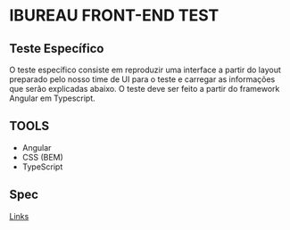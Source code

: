 # IBUREAU FRONT-END TEST

## Teste Específico 

O teste específico consiste em reproduzir uma interface a partir do layout preparado pelo nosso time de UI para o teste e carregar as informações que serão explicadas abaixo. O teste deve ser feito a partir do framework Angular em Typescript.

## TOOLS
- Angular
- CSS (BEM)
- TypeScript

## Spec

[Links]('https://xd.adobe.com/spec/11a5516d-a681-4e39-7dc4-f03e58141eab-6794/')